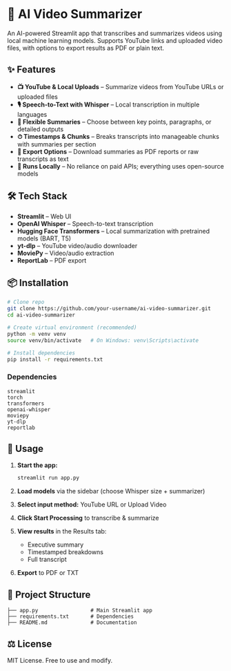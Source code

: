 # 🎥 AI Video Summarizer

An AI-powered Streamlit app that transcribes and summarizes videos using local machine learning models. Supports YouTube links and uploaded video files, with options to export results as PDF or plain text.

## ✨ Features

- **📺 YouTube & Local Uploads** – Summarize videos from YouTube URLs or uploaded files
- **🎙 Speech-to-Text with Whisper** – Local transcription in multiple languages
- **📝 Flexible Summaries** – Choose between key points, paragraphs, or detailed outputs
- **⏱ Timestamps & Chunks** – Breaks transcripts into manageable chunks with summaries per section
- **📄 Export Options** – Download summaries as PDF reports or raw transcripts as text
- **🚀 Runs Locally** – No reliance on paid APIs; everything uses open-source models

## 🛠 Tech Stack

- **Streamlit** – Web UI
- **OpenAI Whisper** – Speech-to-text transcription
- **Hugging Face Transformers** – Local summarization with pretrained models (BART, T5)
- **yt-dlp** – YouTube video/audio downloader
- **MoviePy** – Video/audio extraction
- **ReportLab** – PDF export

## 📦 Installation

```bash
# Clone repo
git clone https://github.com/your-username/ai-video-summarizer.git
cd ai-video-summarizer

# Create virtual environment (recommended)
python -m venv venv
source venv/bin/activate   # On Windows: venv\Scripts\activate

# Install dependencies
pip install -r requirements.txt
```

### Dependencies
```
streamlit
torch
transformers
openai-whisper
moviepy
yt-dlp
reportlab
```

## 🚀 Usage

1. **Start the app:**
   ```bash
   streamlit run app.py
   ```

2. **Load models** via the sidebar (choose Whisper size + summarizer)

3. **Select input method:** YouTube URL or Upload Video

4. **Click Start Processing** to transcribe & summarize

5. **View results** in the Results tab:
   - Executive summary
   - Timestamped breakdowns
   - Full transcript

6. **Export** to PDF or TXT

## 📂 Project Structure

```
├── app.py                 # Main Streamlit app
├── requirements.txt       # Dependencies
├── README.md              # Documentation
```

## ⚖️ License

MIT License. Free to use and modify.
